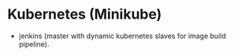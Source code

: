 # Kubernetes (Minikube)
- jenkins (master with dynamic kubernetes slaves for image build pipeline).

